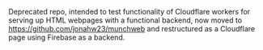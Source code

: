 Deprecated repo, intended to test functionality of Cloudflare workers for serving up HTML webpages with a functional backend, now moved to https://github.com/jonahw23/munchweb and restructured as a Cloudflare page using Firebase as a backend.
